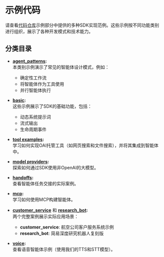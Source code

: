 # 示例代码

请查看[代码仓库](https://github.com/agentdevhub/OpenAI-Agent-SDK/tree/main/examples)示例部分中提供的多种SDK实现范例。这些示例按不同功能类别进行组织，展示了各种开发模式和技术能力。

## 分类目录

- **[agent_patterns](https://github.com/agentdevhub/OpenAI-Agent-SDK/tree/main/examples/agent_patterns):**  
  本类别示例演示了常见的智能体设计模式，例如：
    - 确定性工作流
    - 将智能体作为工具使用
    - 并行智能体执行

- **[basic](https://github.com/agentdevhub/OpenAI-Agent-SDK/tree/main/examples/basic):**  
  这些示例展示了SDK的基础功能，包括：
    - 动态系统提示词
    - 流式输出
    - 生命周期事件

- **[tool examples](https://github.com/agentdevhub/OpenAI-Agent-SDK/tree/main/examples/tools):**  
  学习如何实现OAI托管工具（如网页搜索和文件搜索），并将其集成到智能体中。

- **[model providers](https://github.com/agentdevhub/OpenAI-Agent-SDK/tree/main/examples/model_providers):**  
  探索如何通过SDK使用非OpenAI的大模型。

- **[handoffs](https://github.com/agentdevhub/OpenAI-Agent-SDK/tree/main/examples/handoffs):**  
  查看智能体任务交接的实际案例。

- **[mcp](https://github.com/agentdevhub/OpenAI-Agent-SDK/tree/main/examples/mcp):**  
  学习如何使用MCP构建智能体。

- **[customer_service](https://github.com/agentdevhub/OpenAI-Agent-SDK/tree/main/examples/customer_service)** 和 **[research_bot](https://github.com/agentdevhub/OpenAI-Agent-SDK/tree/main/examples/research_bot):**  
  两个完整案例展示实际应用场景：
    - **customer_service**: 航空公司客户服务系统示例
    - **research_bot**: 简易深度研究机器人复刻版

- **[voice](https://github.com/agentdevhub/OpenAI-Agent-SDK/tree/main/examples/voice):**  
  查看语音智能体示例（使用我们的TTS和STT模型）。